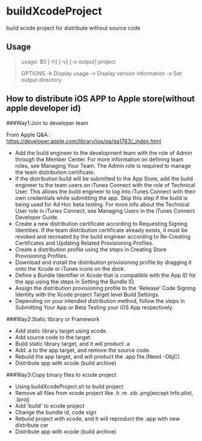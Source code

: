 buildXcodeProject
=================

build xcode project for distribute without source code

Usage
-----------------
>usage: $0 [-h] [-v] [-o output] project
>
>OPTIONS
>   -h       Display usage
>   -v       Display version information
>   -o       Set output directory


How to distribute iOS APP to Apple store(without apple developer id)
-----------------
###Way1:Join to developer team

From Apple Q&A : https://developer.apple.com/library/ios/qa/qa1763/_index.html

*  Add the build engineer to the development team with the role of Admin through the Member Center. For more information on defining team roles, see Managing Your Team. The Admin role is required to manage the team distribution certificate.
*  If the distribution build will be submitted to the App Store, add the build engineer to the team users on iTunes Connect with the role of Technical User. This allows the build engineer to log into iTunes Connect with their own credentials while submitting the app. Skip this step if the build is being used for Ad Hoc beta testing. For more info about the Technical User role in iTunes Connect, see Managing Users in the iTunes Connect Developer Guide.
*  Create a new distribution certificate according to Requesting Signing Identities. If the team distribution certificate already exists, it must be revoked and recreated by the build engineer according to Re-Creating Certificates and Updating Related Provisioning Profiles.
*  Create a distribution profile using the steps in Creating Store Provisioning Profiles.
*  Download and install the distribution provisioning profile by dragging it onto the Xcode or iTunes icons on the dock.
*  Define a Bundle Identifier in Xcode that is compatible with the App ID for the app using the steps in Setting the Bundle ID.
*  Assign the distribution provisioning profile to the 'Release' Code Signing Identity with the Xcode project Target level Build Settings.
*  Depending on your intended distribution method, follow the steps in Submitting Your App or Beta Testing your iOS App respectively.

###Way2:Static library or Framework
*   Add static library target using xcode.
*   Add source code to the target.
*   Build static library target, and it will product .a
*   Add .a to the app target, and remove the source code.
*   Rebuild the app target, and will product the .app file.(Need -ObjC)
*   Distribute app with xcode (build archive)

###Way3:Copy binary files to xcode project
*   Using buildXcodeProject.sh to build project
*   Remove all files from xcode project like .h .m .xib .png(except Info.plist, .lproj)
*   Add 'build' to xcode project
*   Change the bundle id, code sign
*   Rebuild project with xcode, and it will reproduct the .app with new distribute cer
*   Distribute app with xcode (build archive)
